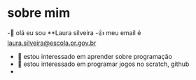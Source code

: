 # sobre mim






-👋 olá eu sou **Laura silveira
-👍 meu email é laura.silveira@escola.pr.gov.br 
- 👀 estou interessado em aprender sobre programação
- 🌱 estou interessado em programar jogos no scratch, github
- 
<!---
laurasilveira15/laurasilveira15 is a ✨ special ✨ repository because its `README.md` (this file) appears on your GitHub profile.
You can click the Preview link to take a look at your changes.
--->
